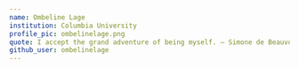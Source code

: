 ```yaml
---
name: Ombeline Lage
institution: Columbia University
profile_pic: ombelinelage.png
quote: I accept the grand adventure of being myself. — Simone de Beauvoir
github_user: ombelinelage
---
```

